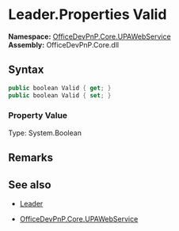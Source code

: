 # Leader.Properties Valid
  

**Namespace:** [OfficeDevPnP.Core.UPAWebService](OfficeDevPnP.Core.UPAWebService.md)  
**Assembly:** OfficeDevPnP.Core.dll  
## Syntax
```C#
public boolean Valid { get; }
public boolean Valid { set; }
```

### Property Value
Type: System.Boolean  

## Remarks 

## See also
- [Leader](Leader.md) 

- [OfficeDevPnP.Core.UPAWebService](OfficeDevPnP.Core.UPAWebService.md)
